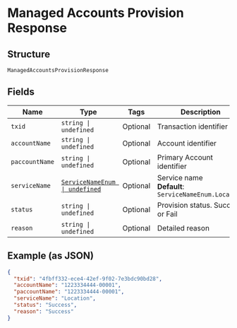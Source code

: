 
# Managed Accounts Provision Response

## Structure

`ManagedAccountsProvisionResponse`

## Fields

| Name | Type | Tags | Description |
|  --- | --- | --- | --- |
| `txid` | `string \| undefined` | Optional | Transaction identifier |
| `accountName` | `string \| undefined` | Optional | Account identifier |
| `paccountName` | `string \| undefined` | Optional | Primary Account identifier |
| `serviceName` | [`ServiceNameEnum \| undefined`](../../doc/models/service-name-enum.md) | Optional | Service name<br>**Default**: `ServiceNameEnum.Location` |
| `status` | `string \| undefined` | Optional | Provision status. Success or Fail |
| `reason` | `string \| undefined` | Optional | Detailed reason |

## Example (as JSON)

```json
{
  "txid": "4fbff332-ece4-42ef-9f02-7e3bdc90bd28",
  "accountName": "1223334444-00001",
  "paccountName": "1223334444-00001",
  "serviceName": "Location",
  "status": "Success",
  "reason": "Success"
}
```

